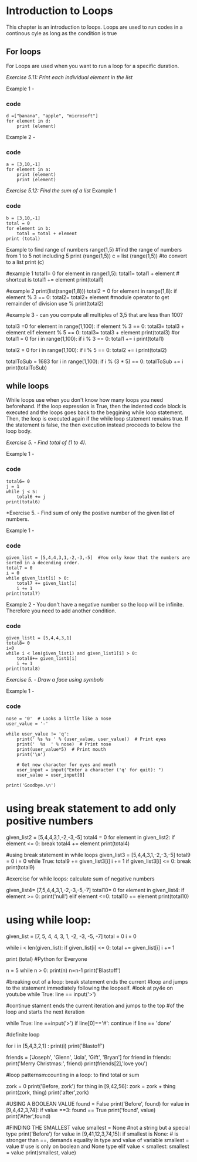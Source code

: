 Introduction to Loops
=====================

This chapter is an introduction to loops. Loops are used to run codes in a continous cyle as long as the condition is true

## For loops 
For Loops are used when you want to run a loop for a specific duration. 

*Exercise 5.11: Print each individual element in the list*

Example 1 -
### code 

    d =["banana", "apple", "microsoft"]
    for element in d:
        print (element)
Example 2 -
### code
    a = [3,10,-1]
    for element in a:
        print (element)
        print (element)

*Exercise 5.12: Find the sum of a list*
Example 1
### code
    b = [3,10,-1]
    total = 0
    for element in b:
        total = total + element
    print (total)

Example to find range of numbers
range(1,5) #find the range of numbers from 1 to 5 not including 5
print (range(1,5))
c = list (range(1,5)) #to convert to a list
print (c)

#example 1
total1= 0
for element in range(1,5):
    total1= total1 + element # shortcut is total1 += element
print(total1)

#example 2
print(list(range(1,8)))
total2 = 0
for element in range(1,8):
    if element % 3 == 0:
        total2= total2+ element  #module operator to get remainder of division use %
print(total2)

#example 3 - can you compute all multiples of 3,5 that are less than 100?

total3 =0
for element in range(1,100):
    if element % 3 == 0:
        total3= total3 + element
    elif element % 5 == 0:
        total3= total3 + element
print(total3)
 #or
total1 = 0
for i in range(1,100):
    if i % 3 == 0:
        total1 += i
print(total1)


total2 = 0
for i in range(1,100):
    if i % 5 == 0:
        total2 += i
print(total2)

totalToSub = 1683
for i in range(1,100):
    if i % (3 * 5) == 0:
        totalToSub += i
print(totalToSub)

## while loops
While loops use when you don't know how many loops you need beforehand. If the loop expression is True, then the indented code block is executed and the loops goes back to the beggining while loop statement. Then, the loop is executed again if the while loop statement remains true. If the statement is false, the  then execution instead proceeds to below the loop body.

*Exercise 5. - Find total of (1 to 4).*

Example 1 -
### code
    total6= 0
    j = 1
    while j < 5:
        total6 += j
    print(total6)
 *Exercise 5. - Find sum of only the postive number of the given list of numbers. 
 
 Example 1 - 
 ### code
    given_list = [5,4,4,3,1,-2,-3,-5]  #You only know that the numbers are sorted in a decending order.
    total7 = 0
    i = 0
    while given_list[i] > 0:
        total7 += given_list[i]
        i += 1
    print(total7)
Example 2 - You don't have a negative number so the loop will be infinite. Therefore you need to add another condition.
### code 
    given_list1 = [5,4,4,3,1]
    total8= 0
    i=0
    while i < len(given_list1) and given_list1[i] > 0:
        total8+= given_list1[i]
        i += 1
    print(total8)

*Exercise 5. - Draw a face using symbols*

Example 1 -
### code
    nose = '0'  # Looks a little like a nose
    user_value = '-'

    while user_value != 'q':
        print(' %s %s ' % (user_value, user_value))  # Print eyes
        print('  %s  ' % nose)  # Print nose
        print(user_value*5)  # Print mouth
        print('\n')

        # Get new character for eyes and mouth
        user_input = input("Enter a character ('q' for quit): ")
        user_value = user_input[0]

    print('Goodbye.\n')
    


# using break statement to add only positive numbers
given_list2 = [5,4,4,3,1,-2,-3,-5]
total4 = 0
for element in given_list2:
    if element <= 0:
        break
    total4 += element
print(total4)

#using break statement in while loops
given_list3 = [5,4,4,3,1,-2,-3,-5]
total9 = 0
i = 0
while True:
    total9 += given_list3[i]
    i += 1
    if given_list3[i] <= 0:
        break
print(total9)

#exercise for while loops: calculate sum of negative numbers

given_list4= [7,5,4,4,3,1,-2,-3,-5,-7]
total10= 0
for element in given_list4:
    if element >= 0:
        print('null')
    elif element <=0:
        total10 += element
print(total10)

# using while loop:

given_list = [7, 5, 4, 4, 3, 1, -2, -3, -5, -7]
total = 0
i = 0

while i < len(given_list):
    if given_list[i] <= 0:
        total += given_list[i]
    i += 1

print (total)
#Python for Everyone

n = 5
while n > 0:
    print(n)
    n=n-1
print('Blastoff')

#breaking out of a loop: break statement ends the current
#loop and jumps to the statement immediately following the loopself.
#look at py4e on youtube
while True:
    line == input('>')

#continue stament ends the current iteration and jumps to the top
#of the loop and starts the next iteration

while True:
    line ==input('>')
    if line[0]=='#':
        continue
    if line == 'done'

#definite loop

for i in [5,4,3,2,1] :
    print(i)
print('Blastoff')

friends = ['Joseph', 'Glenn', 'Jola', 'Gift', 'Bryan']
for friend in friends:
    print('Merry Christmas:', friend)
print(friends[2],'love you')

#loop patternsm:counting in a loop: to find total or sum

zork = 0
print('Before, zork')
for thing in [9,42,56]:
    zork = zork + thing
    print(zork, thing)
print('after',zork)

#USING A BOOLEAN VALUE
found = False
print('Before', found)
for value in [9,4,42,3,74]:
    if value ==3:
        found == True
    print('found', value)
print('After',found)

#FINDING THE SMALLEST value
smallest = None #not a string but a special type
print('Before')
for value in [9,41,12,3,74,15]:
    if smallest is None:     # is stronger than ==, demands equality in type and value of variable
        smallest = value     # use is only on boolean and None type
    elif value < smallest:
        smallest = value
    print(smallest, value)
